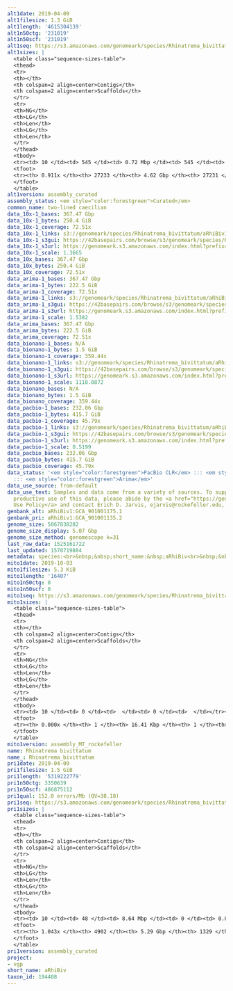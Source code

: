 ```yaml
---
alt1date: 2019-04-09
alt1filesize: 1.3 GiB
alt1length: '4615304139'
alt1n50ctg: '231019'
alt1n50scf: '231019'
alt1seq: https://s3.amazonaws.com/genomeark/species/Rhinatrema_bivittatum/aRhiBiv1/assembly_curated/aRhiBiv1.alt.cur.20190409.fasta.gz
alt1sizes: |
  <table class="sequence-sizes-table">
  <thead>
  <tr>
  <th></th>
  <th colspan=2 align=center>Contigs</th>
  <th colspan=2 align=center>Scaffolds</th>
  </tr>
  <tr>
  <th>NG</th>
  <th>LG</th>
  <th>Len</th>
  <th>LG</th>
  <th>Len</th>
  </tr>
  </thead>
  <tbody>
  <tr><td> 10 </td><td> 545 </td><td> 0.72 Mbp </td><td> 545 </td><td> 0.72 Mbp </td></tr><tr><td> 20 </td><td> 1391 </td><td> 0.51 Mbp </td><td> 1391 </td><td> 0.51 Mbp </td></tr><tr><td> 30 </td><td> 2523 </td><td> 392.37 Kbp </td><td> 2523 </td><td> 392.37 Kbp </td></tr><tr><td> 40 </td><td> 4006 </td><td> 299.18 Kbp </td><td> 4006 </td><td> 299.18 Kbp </td></tr><tr style="background-color:#cccccc;"><td> 50 </td><td> 5940 </td><td> 231.02 Kbp </td><td> 5940 </td><td> 231.02 Kbp </td></tr><tr><td> 60 </td><td> 8452 </td><td> 176.28 Kbp </td><td> 8452 </td><td> 176.28 Kbp </td></tr><tr><td> 70 </td><td> 11779 </td><td> 131.49 Kbp </td><td> 11779 </td><td> 131.49 Kbp </td></tr><tr><td> 80 </td><td> 16417 </td><td> 89.74 Kbp </td><td> 16417 </td><td> 89.74 Kbp </td></tr><tr><td> 90 </td><td> 24732 </td><td> 32.97 Kbp </td><td> 24732 </td><td> 32.97 Kbp </td></tr><tr><td> 100 </td><td> 0 </td><td>  </td><td> 0 </td><td>  </td></tr></tbody>
  <tfoot>
  <tr><th> 0.911x </th><th> 27233 </th><th> 4.62 Gbp </th><th> 27231 </th><th> 4.62 Gbp </th></tr>
  </tfoot>
  </table>
alt1version: assembly_curated
assembly_status: <em style="color:forestgreen">Curated</em>
common_name: two-lined caecilian
data_10x-1_bases: 367.47 Gbp
data_10x-1_bytes: 250.4 GiB
data_10x-1_coverage: 72.51x
data_10x-1_links: s3://genomeark/species/Rhinatrema_bivittatum/aRhiBiv1/genomic_data/10x/<br>
data_10x-1_s3gui: https://42basepairs.com/browse/s3/genomeark/species/Rhinatrema_bivittatum/aRhiBiv1/genomic_data/10x/
data_10x-1_s3url: https://genomeark.s3.amazonaws.com/index.html?prefix=species/Rhinatrema_bivittatum/aRhiBiv1/genomic_data/10x/
data_10x-1_scale: 1.3665
data_10x_bases: 367.47 Gbp
data_10x_bytes: 250.4 GiB
data_10x_coverage: 72.51x
data_arima-1_bases: 367.47 Gbp
data_arima-1_bytes: 222.5 GiB
data_arima-1_coverage: 72.51x
data_arima-1_links: s3://genomeark/species/Rhinatrema_bivittatum/aRhiBiv1/genomic_data/arima/<br>
data_arima-1_s3gui: https://42basepairs.com/browse/s3/genomeark/species/Rhinatrema_bivittatum/aRhiBiv1/genomic_data/arima/
data_arima-1_s3url: https://genomeark.s3.amazonaws.com/index.html?prefix=species/Rhinatrema_bivittatum/aRhiBiv1/genomic_data/arima/
data_arima-1_scale: 1.5382
data_arima_bases: 367.47 Gbp
data_arima_bytes: 222.5 GiB
data_arima_coverage: 72.51x
data_bionano-1_bases: N/A
data_bionano-1_bytes: 1.5 GiB
data_bionano-1_coverage: 359.44x
data_bionano-1_links: s3://genomeark/species/Rhinatrema_bivittatum/aRhiBiv1/genomic_data/bionano/<br>
data_bionano-1_s3gui: https://42basepairs.com/browse/s3/genomeark/species/Rhinatrema_bivittatum/aRhiBiv1/genomic_data/bionano/
data_bionano-1_s3url: https://genomeark.s3.amazonaws.com/index.html?prefix=species/Rhinatrema_bivittatum/aRhiBiv1/genomic_data/bionano/
data_bionano-1_scale: 1118.0872
data_bionano_bases: N/A
data_bionano_bytes: 1.5 GiB
data_bionano_coverage: 359.44x
data_pacbio-1_bases: 232.06 Gbp
data_pacbio-1_bytes: 415.7 GiB
data_pacbio-1_coverage: 45.79x
data_pacbio-1_links: s3://genomeark/species/Rhinatrema_bivittatum/aRhiBiv1/genomic_data/pacbio/<br>
data_pacbio-1_s3gui: https://42basepairs.com/browse/s3/genomeark/species/Rhinatrema_bivittatum/aRhiBiv1/genomic_data/pacbio/
data_pacbio-1_s3url: https://genomeark.s3.amazonaws.com/index.html?prefix=species/Rhinatrema_bivittatum/aRhiBiv1/genomic_data/pacbio/
data_pacbio-1_scale: 0.5199
data_pacbio_bases: 232.06 Gbp
data_pacbio_bytes: 415.7 GiB
data_pacbio_coverage: 45.79x
data_status: '<em style="color:forestgreen">PacBio CLR</em> ::: <em style="color:forestgreen">10x</em>
  ::: <em style="color:forestgreen">Arima</em>'
data_use_source: from-default
data_use_text: Samples and data come from a variety of sources. To support fair and
  productive use of this data, please abide by the <a href="https://genome10k.soe.ucsc.edu/data-use-policies/">Data
  Use Policy</a> and contact Erich D. Jarvis, ejarvis@rockefeller.edu, with any questions.
genbank_alt: aRhiBiv1:GCA_901001175.1
genbank_pri: aRhiBiv1:GCA_901001135.2
genome_size: 5067838282
genome_size_display: 5.07 Gbp
genome_size_method: genomescope k=31
last_raw_data: 1525161722
last_updated: 1570719804
metadata: species:<br>&nbsp;&nbsp;short_name:&nbsp;aRhiBiv<br>&nbsp;&nbsp;name:&nbsp;Rhinatrema&nbsp;bivittatum<br>&nbsp;&nbsp;taxon_id:&nbsp;194408<br>&nbsp;&nbsp;common_name:&nbsp;two-lined&nbsp;caecilian<br>&nbsp;&nbsp;order:<br>&nbsp;&nbsp;&nbsp;&nbsp;name:&nbsp;Apoda<br>&nbsp;&nbsp;family:<br>&nbsp;&nbsp;&nbsp;&nbsp;name:&nbsp;Rhinatrematidae<br>&nbsp;&nbsp;individuals:<br>&nbsp;&nbsp;&nbsp;&nbsp;-&nbsp;short_name:&nbsp;aRhiBiv1<br>&nbsp;&nbsp;&nbsp;&nbsp;&nbsp;&nbsp;biosample_id:&nbsp;SAMEA104387956<br>&nbsp;&nbsp;&nbsp;&nbsp;&nbsp;&nbsp;sex:<br>&nbsp;&nbsp;genome_size:&nbsp;5067838282<br>&nbsp;&nbsp;genome_size_method:&nbsp;genomescope&nbsp;k=31<br>&nbsp;&nbsp;project:&nbsp;[&nbsp;vgp&nbsp;]<br>
mito1date: 2019-10-03
mito1filesize: 5.3 KiB
mito1length: '16407'
mito1n50ctg: 0
mito1n50scf: 0
mito1seq: https://s3.amazonaws.com/genomeark/species/Rhinatrema_bivittatum/aRhiBiv1/assembly_MT_rockefeller/aRhiBiv1.MT.20191003.fasta.gz
mito1sizes: |
  <table class="sequence-sizes-table">
  <thead>
  <tr>
  <th></th>
  <th colspan=2 align=center>Contigs</th>
  <th colspan=2 align=center>Scaffolds</th>
  </tr>
  <tr>
  <th>NG</th>
  <th>LG</th>
  <th>Len</th>
  <th>LG</th>
  <th>Len</th>
  </tr>
  </thead>
  <tbody>
  <tr><td> 10 </td><td> 0 </td><td>  </td><td> 0 </td><td>  </td></tr><tr><td> 20 </td><td> 0 </td><td>  </td><td> 0 </td><td>  </td></tr><tr><td> 30 </td><td> 0 </td><td>  </td><td> 0 </td><td>  </td></tr><tr><td> 40 </td><td> 0 </td><td>  </td><td> 0 </td><td>  </td></tr><tr style="background-color:#cccccc;"><td> 50 </td><td> 0 </td><td style="background-color:#ff8888;">  </td><td> 0 </td><td style="background-color:#ff8888;">  </td></tr><tr><td> 60 </td><td> 0 </td><td>  </td><td> 0 </td><td>  </td></tr><tr><td> 70 </td><td> 0 </td><td>  </td><td> 0 </td><td>  </td></tr><tr><td> 80 </td><td> 0 </td><td>  </td><td> 0 </td><td>  </td></tr><tr><td> 90 </td><td> 0 </td><td>  </td><td> 0 </td><td>  </td></tr><tr><td> 100 </td><td> 0 </td><td>  </td><td> 0 </td><td>  </td></tr></tbody>
  <tfoot>
  <tr><th> 0.000x </th><th> 1 </th><th> 16.41 Kbp </th><th> 1 </th><th> 16.41 Kbp </th></tr>
  </tfoot>
  </table>
mito1version: assembly_MT_rockefeller
name: Rhinatrema bivittatum
name_: Rhinatrema_bivittatum
pri1date: 2019-04-09
pri1filesize: 1.5 GiB
pri1length: '5319222779'
pri1n50ctg: 3350639
pri1n50scf: 486875112
pri1qual: 152.0 errors/Mb (QV=38.18)
pri1seq: https://s3.amazonaws.com/genomeark/species/Rhinatrema_bivittatum/aRhiBiv1/assembly_curated/aRhiBiv1.pri.cur.20190409.fasta.gz
pri1sizes: |
  <table class="sequence-sizes-table">
  <thead>
  <tr>
  <th></th>
  <th colspan=2 align=center>Contigs</th>
  <th colspan=2 align=center>Scaffolds</th>
  </tr>
  <tr>
  <th>NG</th>
  <th>LG</th>
  <th>Len</th>
  <th>LG</th>
  <th>Len</th>
  </tr>
  </thead>
  <tbody>
  <tr><td> 10 </td><td> 48 </td><td> 8.64 Mbp </td><td> 0 </td><td> 0.84 Gbp </td></tr><tr><td> 20 </td><td> 117 </td><td> 6.48 Mbp </td><td> 1 </td><td> 0.83 Gbp </td></tr><tr><td> 30 </td><td> 206 </td><td> 5.07 Mbp </td><td> 1 </td><td> 0.83 Gbp </td></tr><tr><td> 40 </td><td> 318 </td><td> 4.08 Mbp </td><td> 2 </td><td> 0.60 Gbp </td></tr><tr style="background-color:#cccccc;"><td> 50 </td><td> 455 </td><td style="background-color:#88ff88;"> 3.35 Mbp </td><td> 3 </td><td style="background-color:#88ff88;"> 486.88 Mbp </td></tr><tr><td> 60 </td><td> 623 </td><td> 2.70 Mbp </td><td> 4 </td><td> 387.03 Mbp </td></tr><tr><td> 70 </td><td> 838 </td><td> 2.05 Mbp </td><td> 6 </td><td> 313.51 Mbp </td></tr><tr><td> 80 </td><td> 1128 </td><td> 1.49 Mbp </td><td> 7 </td><td> 277.53 Mbp </td></tr><tr><td> 90 </td><td> 1560 </td><td> 0.89 Mbp </td><td> 10 </td><td> 103.41 Mbp </td></tr><tr><td> 100 </td><td> 2556 </td><td> 254.22 Kbp </td><td> 16 </td><td> 63.94 Mbp </td></tr></tbody>
  <tfoot>
  <tr><th> 1.043x </th><th> 4902 </th><th> 5.29 Gbp </th><th> 1329 </th><th> 5.32 Gbp </th></tr>
  </tfoot>
  </table>
pri1version: assembly_curated
project:
- vgp
short_name: aRhiBiv
taxon_id: 194408
---
```


